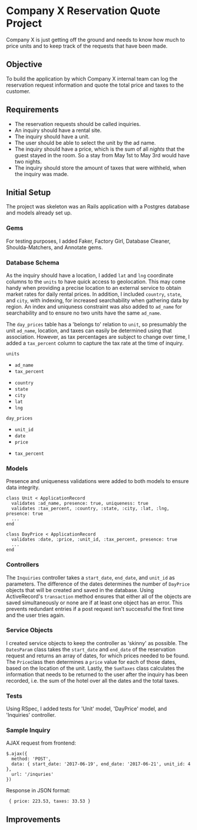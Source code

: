 # Company X Reservation Quote Project

Company X is just getting off the ground and needs to know how much to price units and to keep track of the requests that have been made.

## Objective

To build the application by which Company X internal team can log the reservation request information and quote the total price and taxes to the customer.

## Requirements

- The reservation requests should be called inquiries.
- An inquiry should have a rental site.
- The inquiry should have a unit.
- The user should be able to select the unit by the ad name.
- The inquiry should have a price, which is the sum of all _nights_ that the guest stayed in the room. So a stay from May 1st to May 3rd would have two nights.
- The inquiry should store the amount of taxes that were withheld, when the inquiry was made.

## Initial Setup

The project was skeleton was an Rails application with a Postgres database and models already set up.

### Gems

For testing purposes, I added Faker, Factory Girl, Database Cleaner, Shoulda-Matchers, and Annotate gems.

### Database Schema

As the inquiry should have a location, I added `lat` and `lng` coordinate columns to the `units` to have quick access to geolocation. This may come handy when providing a precise location to an external service to obtain market rates for daily rental prices. In addition, I included `country`, `state`, and `city`, with indexing, for increased searchability when gathering data by region. An index and uniquness constraint was also added to `ad_name` for searchability and to ensure no two units have the same `ad_name`.

The `day_prices` table has a 'belongs to' relation to `unit`, so presumably the unit `ad_name`, location, and taxes can easily be determined using that association. However, as tax percentages are subject to change over time, I added a `tax_percent` column to capture the tax rate at the time of inquiry.

`units`
- `ad_name`
- `tax_percent`
+ `country`
+ `state`
+ `city`
+ `lat`
+ `lng`

`day_prices`
- `unit_id`
- `date`
- `price`
+ `tax_percent`

### Models

Presence and uniqueness validations were added to both models to ensure data integrity.

```
class Unit < ApplicationRecord
  validates :ad_name, presence: true, uniqueness: true
  validates :tax_percent, :country, :state, :city, :lat, :lng, presence: true
  ...
end
```

```
class DayPrice < ApplicationRecord
  validates :date, :price, :unit_id, :tax_percent, presence: true
  ...
end
```

### Controllers

The `Inquiries` controller takes a `start_date`, `end_date`, and `unit_id` as parameters. The difference of the dates determines the number of `DayPrice` objects that will be created and saved in the database. Using ActiveRecord's `transaction` method ensures that either all of the objects are saved simultaneously or none are if at least one object has an error. This prevents redundant entries if a post request isn't successful the first time and the user tries again.

### Service Objects

I created service objects to keep the controller as 'skinny' as possible. The `DatesParam` class takes the `start_date` and `end_date` of the reservation request and returns an array of dates, for which prices needed to be found. The `Price`class then determines a `price` value for each of those dates, based on the location of the unit. Lastly, the `SumTaxes` class calculates the information that needs to be returned to the user after the inquiry has been recorded, i.e. the sum of the hotel over all the dates and the total taxes.

### Tests

Using RSpec, I added tests for 'Unit' model, 'DayPrice' model, and 'Inquiries' controller.

### Sample Inquiry

AJAX request from frontend:

  ```
  $.ajax({
    method: 'POST',
    data: { start_date: '2017-06-19', end_date: '2017-06-21', unit_id: 4 },
    url: '/inquries'
  })
  ```

Response in JSON format:

```
 { price: 223.53, taxes: 33.53 }
```

## Improvements








